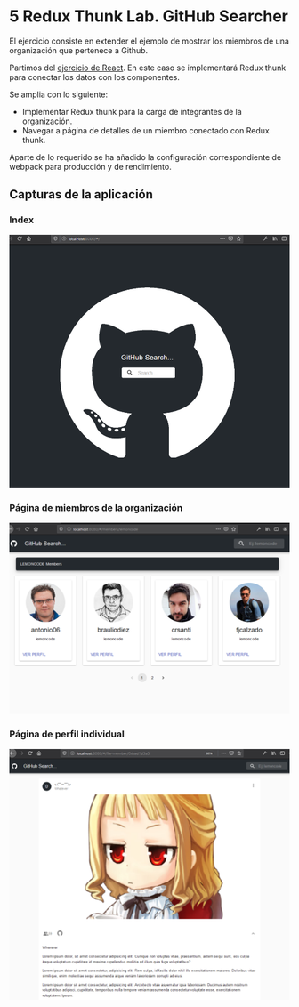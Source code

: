 # 5 Redux Thunk Lab. GitHub Searcher

El ejercicio consiste en extender el ejemplo de mostrar los miembros de una organización que pertenece a Github.

Partimos del [ejercicio de React](https://github.com/juanpms2/4_React_GitHub_Searcher). En este caso se implementará Redux thunk para conectar los datos con los componentes.

Se amplia con lo siguiente:

- Implementar Redux thunk para la carga de integrantes de la organización.
- Navegar a página de detalles de un miembro conectado con Redux thunk.

Aparte de lo requerido se ha añadido la configuración correspondiente de webpack para producción y de rendimiento.

## Capturas de la aplicación

### Index

![index](./public/index.png)

### Página de miembros de la organización

![members-page](./public/miembros.png)

### Página de perfil individual

![perfil](./public/perfil.png)
